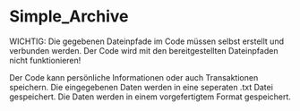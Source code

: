 # Simple_Archive

WICHTIG:
Die gegebenen Dateinpfade im Code müssen selbst erstellt und verbunden werden.
Der Code wird mit den bereitgestellten Dateinpfaden nicht funktionieren!

Der Code kann persönliche Informationen oder auch Transaktionen speichern. Die eingegebenen Daten werden in eine seperaten .txt Datei gespeichert.  Die Daten werden in einem vorgefertigtem Format gespeichert.



